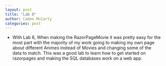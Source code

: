 ```yaml
---
layout: post
title: "Lab 8"
author: Caden McCarty
categories: post
---
```


- With Lab 8, When making the RazorPageMovie it was pretty easy for the most part with the majority of my work going to making my own page about different Animes instead of Movies and changing some of the data to match. This was a good lab to learn how to get started on razorpages and making the SQL databases work on a web app. 